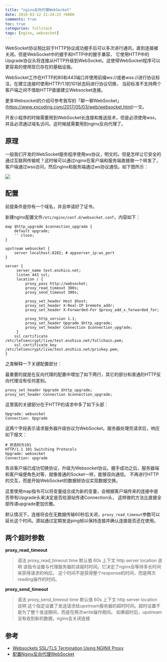 ```yaml
---
title: "nginx反向代理WebSocket"
date: 2018-03-12 11:24:23 +0800
comments: true
toc: true
categories: fullstack
tags: [nginx, websocket]
---
```


WebSocket协议相比较于HTTP协议成功握手后可以多次进行通讯，直到连接被关闭。但是WebSocket中的握手和HTTP中的握手兼容，
它使用HTTP中的Upgrade协议头将连接从HTTP升级到WebSocket。这使得WebSocket程序可以更容易的使用现已存在的基础设施。

WebSocket工作在HTTP的80和443端口并使用前缀ws://或者wss://进行协议标注，在建立连接时使用HTTP/1.1的101状态码进行协议切换，
当前标准不支持两个客户端之间不借助HTTP直接建立Websocket连接。

更多Websocket的介绍可参考我写的「聊一聊WebSocket」(https://www.xncoding.com/2017/05/03/web/websocket.html)一文。

开发小程序的时候需要用到WebSocket长连接和推送技术，但是必须使用wss，并且必须通过域名访问。这时候就需要用到nginx反向代理了。<!--more-->

## 原理

一般我们开发的WebSocket服务程序使用ws协议，明文的。但是怎样让它安全的通过互联网传输呢？这时候可以通过nginx在客户端和服务端直接做一个转发了，
客户端通过wss访问，然后nginx和服务端通过ws协议通信。如下图所示：

![](https://xnstatic-1253397658.file.myqcloud.com/nginx-websocket01.png)

## 配置

前提条件是你有一个域名，并且申请好了证书。

新建nginx配置文件`/etc/nginx/conf.d/websocket.conf`，内容如下：

```
map $http_upgrade $connection_upgrade {
    default upgrade;
    '' close;
}

upstream websocket {
    server localhost:8282; # appserver_ip:ws_port
}

server {
     server_name test.enzhico.net;
     listen 443 ssl;
     location / {
         proxy_pass http://websocket;
         proxy_read_timeout 300s;
         proxy_send_timeout 300s;
         
         proxy_set_header Host $host;
         proxy_set_header X-Real-IP $remote_addr;
         proxy_set_header X-Forwarded-For $proxy_add_x_forwarded_for;
         
         proxy_http_version 1.1;
         proxy_set_header Upgrade $http_upgrade;
         proxy_set_header Connection $connection_upgrade;
     }
    ssl_certificate /etc/letsencrypt/live/test.enzhico.net/fullchain.pem;
    ssl_certificate_key /etc/letsencrypt/live/test.enzhico.net/privkey.pem;
}
```

之类解释一下关键配置部分：

最重要的就是在反向代理的配置中增加了如下两行，其它的部分和普通的HTTP反向代理没有任何差别。

```
proxy_set_header Upgrade $http_upgrade;
proxy_set_header Connection $connection_upgrade;
```

这里面的关键部分在于HTTP的请求中多了如下头部：

```
Upgrade: websocket
Connection: Upgrade
```

这两个字段表示请求服务器升级协议为WebSocket。服务器处理完请求后，响应如下报文：

```
# 状态码为101
HTTP/1.1 101 Switching Protocols
Upgrade: websocket
Connection: upgrade
```

告诉客户端已成功切换协议，升级为Websocket协议。握手成功之后，服务器端和客户端便角色对等，就像普通的Socket一样，能够双向通信。
不再进行HTTP的交互，而是开始WebSocket的数据帧协议实现数据交换。

这里使用map指令可以将变量组合成为新的变量，会根据客户端传来的连接中是否带有Upgrade头来决定是否给源站传递Connection头，
这样做的方法比直接全部传递upgrade更加优雅。

默认情况下，连接将会在无数据传输60秒后关闭，`proxy_read_timeout`参数可以延长这个时间。源站通过定期发送ping帧以保持连接并确认连接是否还在使用。

## 两个超时参数

**proxy_read_timeout**

> 语法 proxy_read_timeout time 
> 默认值 60s
> 上下文 http server location
> 说明 该指令设置与代理服务器的读超时时间。它决定了nginx会等待多长时间来获得请求的响应。
> 这个时间不是获得整个response的时间，而是两次reading操作的时间。

**proxy_send_timeout**

> 语法 proxy_send_timeout time 
> 默认值 60s
> 上下文 http server location
> 说明 这个指定设置了发送请求给upstream服务器的超时时间。超时设置不是为了整个发送期间，而是在两次write操作期间。
> 如果超时后，upstream没有收到新的数据，nginx会关闭连接


## 参考

* [Websockets SSL/TLS Termination Using NGINX Proxy](http://pankajmalhotra.com/Websockets-SSL-TLS-Termination-Using-NGINX-Proxy)
* [配置Nginx反向代理WebSocket](https://www.hi-linux.com/posts/42176.html)
